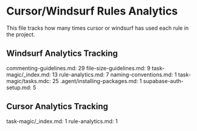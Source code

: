 # Cursor/Windsurf Rules Analytics

This file tracks how many times cursor or windsurf has used each rule in the project.

## Windsurf Analytics Tracking
commenting-guidelines.md: 29
file-size-guidelines.md: 9
task-magic/_index.md: 13
rule-analytics.md: 7
naming-conventions.md: 1
task-magic/tasks.mdc: 25
.agent/installing-packages.md: 1
supabase-auth-setup.md: 5

## Cursor Analytics Tracking
task-magic/_index.md: 1
rule-analytics.md: 1
